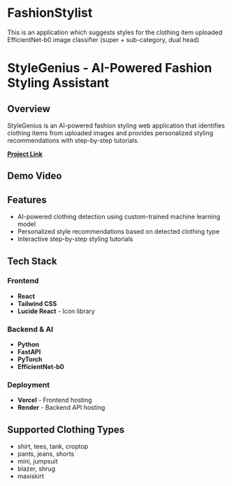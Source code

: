 # FashionStylist
This is an application which suggests styles for the clothing item uploaded
EfficientNet-b0 image classifier (super + sub-category, dual head)
# StyleGenius - AI-Powered Fashion Styling Assistant



## Overview

StyleGenius is an AI-powered fashion styling web application that identifies clothing items from uploaded images and provides personalized styling recommendations with step-by-step tutorials.

**[Project Link](https://fashion-integrated.vercel.app/)**

## Demo Video



## Features

- AI-powered clothing detection using custom-trained machine learning model
- Personalized style recommendations based on detected clothing type
- Interactive step-by-step styling tutorials

## Tech Stack

### Frontend
- **React** 
- **Tailwind CSS** 
- **Lucide React** - Icon library

### Backend & AI
- **Python** 
- **FastAPI** 
- **PyTorch** 
- **EfficientNet-b0** 

### Deployment
- **Vercel** - Frontend hosting
- **Render** - Backend API hosting

## Supported Clothing Types

- shirt, tees, tank, croptop
- pants, jeans, shorts  
- mini, jumpsuit
- blazer, shrug
- maxiskirt
